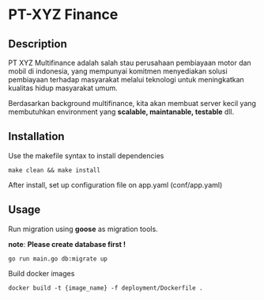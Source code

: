 # PT-XYZ Finance

## Description
PT XYZ Multifinance adalah salah stau perusahaan pembiayaan motor dan mobil di indonesia,
yang mempunyai komitmen menyediakan solusi pembiayaan terhadap masyarakat melalui teknologi 
untuk meningkatkan kualitas hidup masyarakat umum.

Berdasarkan background multifinance, kita akan membuat server kecil yang membutuhkan environment yang __scalable, maintanable, testable__ dll.

## Installation
Use the makefile syntax to install dependencies
```shell
make clean && make install
```

After install, set up configuration file on app.yaml (conf/app.yaml)

## Usage
Run migration using __goose__ as migration tools. <br />

__note__: __Please create database first !__
```shell
go run main.go db:migrate up
```

Build docker images
```shell
docker build -t {image_name} -f deployment/Dockerfile .
```